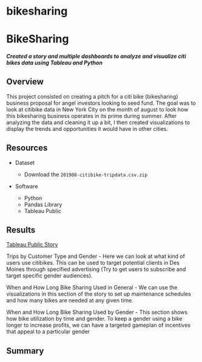 # bikesharing

# BikeSharing
#### *Created a story and multiple dashboards to analyze and visualize citi bikes data using Tableau and Python*

## Overview
This project consisted on creating a pitch for a citi bike (bikesharing) business proposal for angel investors looking to seed fund. The goal was to look at citibike data in New York City on the month of august to look how this bikesharing business operates in its prime during summer. After analyzing the data and cleaning it up a bit, I then created visualizations to display the trends and opportunities it would have in other cities. 


## Resources
- Dataset
  - Download the `201908-citibike-tripdata.csv.zip` 

- Software
  - Python
  - Pandas Library
  - Tableau Public

## Results
[Tableau Public Story](https://public.tableau.com/app/profile/michael.j.heard/viz/BikeSharingProposalDesMoines/BikeSharingProposalStory?publish=yes)

Trips by Customer Type and Gender - Here we can look at what kind of users use citibikes. This can be used to target potential clients in Des Moines through specified advertising (Try to get users to subscribe and target specific gender audiences).


When and How Long Bike Sharing Used in General - We can use the visualizations in this section of the story to set up maintenance schedules and how many bikes are needed at any given time. 


When and How Long Bike Sharing Used by Gender - This section shows how bike utilization by time and gender. To keep a gender using a bike longer to increase profits, we can have a targeted gameplan of incentives that appeal to a particular gender









## Summary

